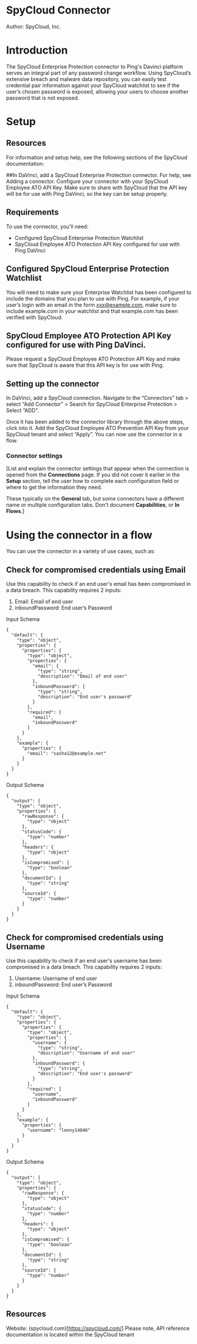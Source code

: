 # SpyCloud Connector

Author: SpyCloud, Inc. 


# Introduction

The SpyCloud Enterprise Protection connector to Ping's Davinci platform serves an integral part of any password change workflow. Using SpyCloud’s extensive breach and malware data repository, you can easily test credential pair information against your SpyCloud watchlist to see if the user’s chosen password is exposed, allowing your users to choose another password that is not exposed.  


# Setup


## Resources

For information and setup help, see the following sections of the SpyCloud documentation:


##In DaVinci, add a SpyCloud Enterprise Protection connector. For help, see Adding a connector. Configure your connector with your SpyCloud Employee ATO API Key. Make sure to share with SpyCloud that the API key will be for use with Ping DaVinci, so the key can be setup properly. 


## Requirements

To use the connector, you'll need:

* Configured SpyCloud Enterprise Protection Watchlist 
* SpyCloud Employee ATO Protection API Key configured for use with Ping DaVinci


## Configured SpyCloud Enterprise Protection Watchlist 

You will need to make sure your Enterprise Watchlist has been configured to include the domains that you plan to use with Ping. For example, if your user’s login with an email in the form xxx@example.com, make sure to include example.com in your watchlist and that example.com has been verified with SpyCloud. 

## SpyCloud Employee ATO Protection API Key configured for use with Ping DaVinci. 

Please request a SpyCloud Employee ATO Protection API Key and make sure that SpyCloud is aware that this API key is for use with Ping. 


## Setting up the connector

In DaVinci, add a SpyCloud connection. Navigate to the “Connectors” tab > select “Add Connector” > Search for SpyCloud Enterprise Protection > Select “ADD”.

Once it has been added to the connector library through the above steps, click into it. Add the SpyCloud Employee ATO Prevention API Key from your SpyCloud tenant and select “Apply”. You can now use the connector in a flow.


### Connector settings

[List and explain the connector settings that appear when the connection is opened from the **Connections** page. If you did not cover it earlier in the **Setup** section, tell the user how to complete each configuration field or where to get the information they need.

These typically on the **General** tab, but some connectors have a different name or multiple configuration tabs. Don't document **Capabilities**, or **In Flows**.]


# Using the connector in a flow

You can use the connector in a variety of use cases, such as:


## Check for compromised credentials using Email

Use this capability to check if an end user's email has been compromised in a data breach. This capability requires 2 inputs:
1. Email: Email of end user
2. inboundPassword: End user’s Password

Input Schema

```
{
  "default": {
    "type": "object",
    "properties": {
      "properties": {
        "type": "object",
        "properties": {
          "email": {
            "type": "string",
            "description": "Email of end user"
          },
          "inboundPassword": {
            "type": "string",
            "description": "End user's password"
          }
        },
        "required": [
          "email",
          "inboundPassword"
        ]
      }
    },
    "example": {
      "properties": {
        "email": "sasha12@example.net"
      }
    }
  }
}

```

Output Schema

```
{
  "output": {
    "type": "object",
    "properties": {
      "rawResponse": {
        "type": "object"
      },
      "statusCode": {
        "type": "number"
      },
      "headers": {
        "type": "object"
      },
      "isCompromised": {
        "type": "boolean"
      },
      "documentId": {
        "type": "string"
      },
      "sourceId": {
        "type": "number"
      }
    }
  }
}
```

## Check for compromised credentials using Username

Use this capability to check if an end user's username has been compromised in a data breach. This capability requires 2 inputs:
1. Username: Username of end user
2. inboundPassword: End user’s Password

Input Schema

```
{
  "default": {
    "type": "object",
    "properties": {
      "properties": {
        "type": "object",
        "properties": {
          "username": {
            "type": "string",
            "description": "Username of end user"
          },
          "inboundPassword": {
            "type": "string",
            "description": "End user's password"
          }
        },
        "required": [
          "username",
          "inboundPassword"
        ]
      }
    },
    "example": {
      "properties": {
        "username": "lenny14846"
      }
    }
  }
}
```

Output Schema

```
{
  "output": {
    "type": "object",
    "properties": {
      "rawResponse": {
        "type": "object"
      },
      "statusCode": {
        "type": "number"
      },
      "headers": {
        "type": "object"
      },
      "isCompromised": {
        "type": "boolean"
      },
      "documentId": {
        "type": "string"
      },
      "sourceId": {
        "type": "number"
      }
    }
  }
}
```

## Resources

Website: (spycloud.com)[https://spycloud.com/]
Please note, API reference documentation is located within the SpyCloud tenant

